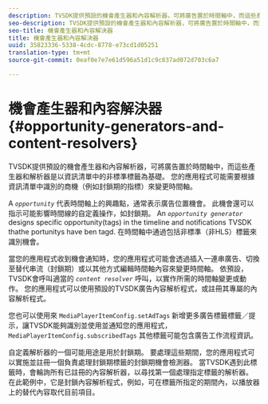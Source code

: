 ```yaml
---
description: TVSDK提供預設的機會產生器和內容解析器，可將廣告置於時間軸中，而這些產生器和解析器是以資訊清單中的非標準標籤為基礎。 您的應用程式可能需要根據資訊清單中識別的商機（例如封鎖期的指標）來變更時間軸。
seo-description: TVSDK提供預設的機會產生器和內容解析器，可將廣告置於時間軸中，而這些產生器和解析器是以資訊清單中的非標準標籤為基礎。 您的應用程式可能需要根據資訊清單中識別的商機（例如封鎖期的指標）來變更時間軸。
seo-title: 機會產生器和內容解決器
title: 機會產生器和內容解決器
uuid: 35823336-5338-4cdc-8778-e73cd1d05251
translation-type: tm+mt
source-git-commit: 0eaf0e7e7e61d596a51d1c9c837ad072d703c6a7

---
```



# 機會產生器和內容解決器 {#opportunity-generators-and-content-resolvers}

TVSDK提供預設的機會產生器和內容解析器，可將廣告置於時間軸中，而這些產生器和解析器是以資訊清單中的非標準標籤為基礎。 您的應用程式可能需要根據資訊清單中識別的商機（例如封鎖期的指標）來變更時間軸。

A *`opportunity`* 代表時間軸上的興趣點，通常表示廣告位置機會。 此機會還可以指示可能影響時間線的自定義操作，如封鎖期。 An *`opportunity generator`* designs specific opportunity(tags) in the timeline and notifications TVSDK thathe portunitys have ben tagd. 在時間軸中通過包括非標準（非HLS）標籤來識別機會。

當您的應用程式收到機會通知時，您的應用程式可能會透過插入一連串廣告、切換至替代串流（封鎖期）或以其他方式編輯時間軸內容來變更時間軸。 依預設，TVSDK會呼叫適當的 *`content resolver`* 呼叫，以實作所需的時間軸變更或動作。 您的應用程式可以使用預設的TVSDK廣告內容解析程式，或註冊其專屬的內容解析程式。

您也可以使用來 `MediaPlayerItemConfig.setAdTags` 新增更多廣告標籤標籤／提示，讓TVSDK能夠識別並使用並通知您的應用程式， `MediaPlayerItemConfig.subscribedTags` 其他標籤可能包含廣告工作流程資訊。

自定義解析器的一個可能用途是用於封鎖期。 要處理這些期間，您的應用程式可以實施並註冊一個負責處理封鎖期標籤的封鎖期機會檢測器。 當TVSDK遇到此標籤時，會輪詢所有已註冊的內容解析器，以尋找第一個處理指定標籤的解析器。 在此範例中，它是封鎖內容解析程式，例如，可在標籤所指定的期間內，以播放器上的替代內容取代目前項目。
